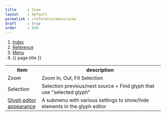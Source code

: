 ```yaml
---
title     : View
layout    : default
permalink : /reference/menu/view
draft     : true
order     : 630
---
```


<nav aria-label="breadcrumb">
  <ol class="breadcrumb small">
    <li class="breadcrumb-item"><a href="{{ site.url }}">Index</a></li>
    <li class="breadcrumb-item"><a href="{{ site.url }}/reference">Reference</a></li>
    <li class="breadcrumb-item"><a href="{{ site.url }}/reference/menu">Menu</a></li>
    <li class="breadcrumb-item active" aria-current="page">{{ page.title }}</li>
  </ol>
</nav>

<table class='table table-hover'>
<tr>
<th width='20%'>item</th>
<th width='75%'>description</th>
</tr>
<tr>
<td>Zoom</td>
<td>Zoom In, Out, Fit Selection</td>
</tr>
<tr>
<td>Selection</td>
<td>Selection previous/next source + Find glyph that use "selected glyph"</td>
</tr>
<tr>
<td><a href='{{ site.url }}/reference/menu/view/glyph-editor-appearance'>Glyph editor appearance</a></td>
<td>A submenu with various settings to show/hide elements in the glyph editor</td>
</tr>
</table>
